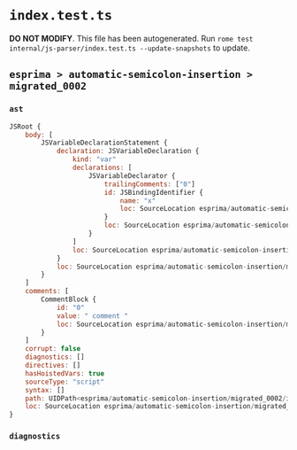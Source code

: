 # `index.test.ts`

**DO NOT MODIFY**. This file has been autogenerated. Run `rome test internal/js-parser/index.test.ts --update-snapshots` to update.

## `esprima > automatic-semicolon-insertion > migrated_0002`

### `ast`

```javascript
JSRoot {
	body: [
		JSVariableDeclarationStatement {
			declaration: JSVariableDeclaration {
				kind: "var"
				declarations: [
					JSVariableDeclarator {
						trailingComments: ["0"]
						id: JSBindingIdentifier {
							name: "x"
							loc: SourceLocation esprima/automatic-semicolon-insertion/migrated_0002/input.js 1:4-1:5 (x)
						}
						loc: SourceLocation esprima/automatic-semicolon-insertion/migrated_0002/input.js 1:4-1:5
					}
				]
				loc: SourceLocation esprima/automatic-semicolon-insertion/migrated_0002/input.js 1:0-1:20
			}
			loc: SourceLocation esprima/automatic-semicolon-insertion/migrated_0002/input.js 1:0-1:20
		}
	]
	comments: [
		CommentBlock {
			id: "0"
			value: " comment "
			loc: SourceLocation esprima/automatic-semicolon-insertion/migrated_0002/input.js 1:6-1:19
		}
	]
	corrupt: false
	diagnostics: []
	directives: []
	hasHoistedVars: true
	sourceType: "script"
	syntax: []
	path: UIDPath<esprima/automatic-semicolon-insertion/migrated_0002/input.js>
	loc: SourceLocation esprima/automatic-semicolon-insertion/migrated_0002/input.js 1:0-2:0
}
```

### `diagnostics`

```

```
